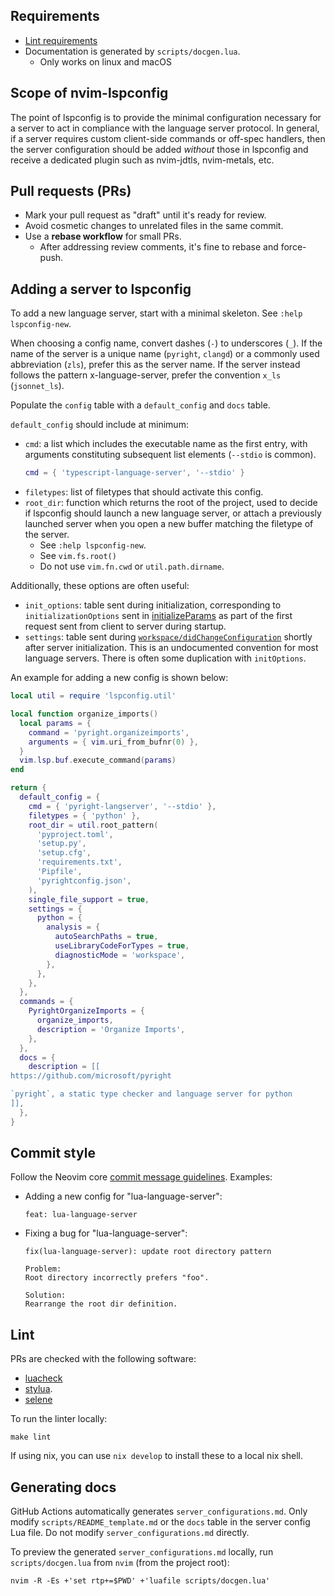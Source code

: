 ## Requirements

- [Lint requirements](#lint)
- Documentation is generated by `scripts/docgen.lua`.
  - Only works on linux and macOS

## Scope of nvim-lspconfig

The point of lspconfig is to provide the minimal configuration necessary for a server to act in compliance with the language server protocol. In general, if a server requires custom client-side commands or off-spec handlers, then the server configuration should be added *without* those in lspconfig and receive a dedicated plugin such as nvim-jdtls, nvim-metals, etc.

## Pull requests (PRs)

- Mark your pull request as "draft" until it's ready for review.
- Avoid cosmetic changes to unrelated files in the same commit.
- Use a **rebase workflow** for small PRs.
  - After addressing review comments, it's fine to rebase and force-push.

## Adding a server to lspconfig

To add a new language server, start with a minimal skeleton. See `:help lspconfig-new`.

When choosing a config name, convert dashes (`-`) to underscores (`_`). If the name of the server is a unique name (`pyright`, `clangd`) or a commonly used abbreviation (`zls`), prefer this as the server name. If the server instead follows the pattern x-language-server, prefer the convention `x_ls` (`jsonnet_ls`). 

Populate the `config` table with a `default_config` and `docs` table.

`default_config` should include at minimum:

* `cmd`: a list which includes the executable name as the first entry, with arguments constituting subsequent list elements (`--stdio` is common).
  ```lua
  cmd = { 'typescript-language-server', '--stdio' }
  ```
* `filetypes`: list of filetypes that should activate this config.
* `root_dir`: function which returns the root of the project, used to decide if lspconfig should launch a new language server, or attach a previously launched server when you open a new buffer matching the filetype of the server.
    * See `:help lspconfig-new`.
    * See `vim.fs.root()`
    * Do not use `vim.fn.cwd` or `util.path.dirname`.

Additionally, these options are often useful:

* `init_options`: table sent during initialization, corresponding to `initializationOptions` sent in [initializeParams](https://microsoft.github.io/language-server-protocol/specifications/lsp/3.17/specification/#initializeParams) as part of the first request sent from client to server during startup.
* `settings`: table sent during [`workspace/didChangeConfiguration`](https://microsoft.github.io/language-server-protocol/specifications/lsp/3.17/specification/#didChangeConfigurationParams) shortly after server initialization. This is an undocumented convention for most language servers. There is often some duplication with `initOptions`.

An example for adding a new config is shown below:

```lua
local util = require 'lspconfig.util'

local function organize_imports()
  local params = {
    command = 'pyright.organizeimports',
    arguments = { vim.uri_from_bufnr(0) },
  }
  vim.lsp.buf.execute_command(params)
end

return {
  default_config = {
    cmd = { 'pyright-langserver', '--stdio' },
    filetypes = { 'python' },
    root_dir = util.root_pattern(
      'pyproject.toml',
      'setup.py',
      'setup.cfg',
      'requirements.txt',
      'Pipfile',
      'pyrightconfig.json',
    ),
    single_file_support = true,
    settings = {
      python = {
        analysis = {
          autoSearchPaths = true,
          useLibraryCodeForTypes = true,
          diagnosticMode = 'workspace',
        },
      },
    },
  },
  commands = {
    PyrightOrganizeImports = {
      organize_imports,
      description = 'Organize Imports',
    },
  },
  docs = {
    description = [[
https://github.com/microsoft/pyright

`pyright`, a static type checker and language server for python
]],
  },
}
```

## Commit style

Follow the Neovim core [commit message guidelines](https://github.com/neovim/neovim/blob/master/CONTRIBUTING.md#commit-messages). Examples:

* Adding a new config for "lua-language-server":
  ```
  feat: lua-language-server
  ```
* Fixing a bug for "lua-language-server":
  ```
  fix(lua-language-server): update root directory pattern

  Problem:
  Root directory incorrectly prefers "foo".

  Solution:
  Rearrange the root dir definition.
  ```

## Lint

PRs are checked with the following software:
- [luacheck](https://github.com/luarocks/luacheck#installation)
- [stylua](https://github.com/JohnnyMorganz/StyLua).
- [selene](https://github.com/Kampfkarren/selene)

To run the linter locally:

    make lint

If using nix, you can use `nix develop` to install these to a local nix shell.

## Generating docs

GitHub Actions automatically generates `server_configurations.md`. Only modify
`scripts/README_template.md` or the `docs` table in the server config Lua file.
Do not modify `server_configurations.md` directly.

To preview the generated `server_configurations.md` locally, run `scripts/docgen.lua` from
`nvim` (from the project root):

    nvim -R -Es +'set rtp+=$PWD' +'luafile scripts/docgen.lua'
